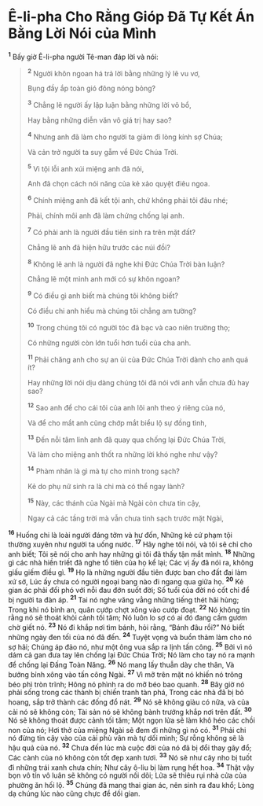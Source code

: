 # Ê-li-pha Cho Rằng Gióp Ðã Tự Kết Án Bằng Lời Nói của Mình
<sup><b>1</b></sup> Bấy giờ Ê-li-pha người Tê-man đáp lời và nói:


> <sup><b>2</b></sup> Người khôn ngoan há trả lời bằng những lý lẽ vu vơ,
> 
> Bụng đầy ắp toàn gió đông nóng bỏng?
> 
> <sup><b>3</b></sup> Chẳng lẽ người ấy lập luận bằng những lời vô bổ,
> 
> Hay bằng những diễn văn vô giá trị hay sao?
> 
> <sup><b>4</b></sup> Nhưng anh đã làm cho người ta giảm đi lòng kính sợ Chúa;
> 
> Và cản trở người ta suy gẫm về Ðức Chúa Trời.
> 
> <sup><b>5</b></sup> Vì tội lỗi anh xúi miệng anh đã nói,
> 
> Anh đã chọn cách nói năng của kẻ xảo quyệt điêu ngoa.
> 
> <sup><b>6</b></sup> Chính miệng anh đã kết tội anh, chứ không phải tôi đâu nhé;
> 
> Phải, chính môi anh đã làm chứng chống lại anh.
> 
> <sup><b>7</b></sup> Có phải anh là người đầu tiên sinh ra trên mặt đất?
> 
> Chẳng lẽ anh đã hiện hữu trước các núi đồi?
> 
> <sup><b>8</b></sup> Không lẽ anh là người đã nghe khi Ðức Chúa Trời bàn luận?
> 
> Chẳng lẽ một mình anh mới có sự khôn ngoan?
> 
> <sup><b>9</b></sup> Có điều gì anh biết mà chúng tôi không biết?
> 
> Có điều chi anh hiểu mà chúng tôi chẳng am tường?
> 
> <sup><b>10</b></sup> Trong chúng tôi có người tóc đã bạc và cao niên trường thọ;
> 
> Có những người còn lớn tuổi hơn tuổi của cha anh.
> 
> <sup><b>11</b></sup> Phải chăng anh cho sự an ủi của Ðức Chúa Trời dành cho anh quá ít?
> 
> Hay những lời nói dịu dàng chúng tôi đã nói với anh vẫn chưa đủ hay sao?
> 
> <sup><b>12</b></sup> Sao anh để cho cái tôi của anh lôi anh theo ý riêng của nó,
> 
> Và để cho mắt anh cũng chớp mắt biểu lộ sự đồng tình,
> 
> <sup><b>13</b></sup> Ðến nỗi tâm linh anh đã quay qua chống lại Ðức Chúa Trời,
> 
> Và làm cho miệng anh thốt ra những lời khó nghe như vậy?
> 
> <sup><b>14</b></sup> Phàm nhân là gì mà tự cho mình trong sạch?
> 
> Kẻ do phụ nữ sinh ra là chi mà có thể ngay lành?
> 
> <sup><b>15</b></sup> Này, các thánh của Ngài mà Ngài còn chưa tin cậy,
> 
> Ngay cả các tầng trời mà vẫn chưa tinh sạch trước mặt Ngài,
>

<sup><b>16</b></sup> Huống chi là loài người đáng tởm và hư đốn, Những kẻ cứ phạm tội thường xuyên như người ta uống nước. <sup><b>17</b></sup> Hãy nghe tôi nói, và tôi sẽ chỉ cho anh biết; Tôi sẽ nói cho anh hay những gì tôi đã thấy tận mắt mình. <sup><b>18</b></sup> Những gì các nhà hiền triết đã nghe tổ tiên của họ kể lại; Các vị ấy đã nói ra, không giấu giếm điều gì. <sup><b>19</b></sup> Họ là những người đầu tiên được ban cho đất đai làm xứ sở, Lúc ấy chưa có người ngoại bang nào đi ngang qua giữa họ. <sup><b>20</b></sup> Kẻ gian ác phải đối phó với nỗi đau đớn suốt đời; Số tuổi của đời nó cốt chỉ để bị người ta đàn áp. <sup><b>21</b></sup> Tai nó nghe văng vẳng những tiếng thét hãi hùng; Trong khi nó bình an, quân cướp chợt xông vào cướp đoạt. <sup><b>22</b></sup> Nó không tin rằng nó sẽ thoát khỏi cảnh tối tăm; Nó luôn lo sợ có ai đó đang cầm gươm chờ giết nó. <sup><b>23</b></sup> Nó đi khắp nơi tìm bánh, hỏi rằng, “Bánh đâu rồi?” Nó biết những ngày đen tối của nó đã đến. <sup><b>24</b></sup> Tuyệt vọng và buồn thảm làm cho nó sợ hãi; Chúng áp đảo nó, như một ông vua sắp ra lịnh tấn công. <sup><b>25</b></sup> Bởi vì nó dám cả gan đưa tay lên chống lại Ðức Chúa Trời; Nó làm cho tay nó ra mạnh để chống lại Ðấng Toàn Năng. <sup><b>26</b></sup> Nó mang lấy thuẫn dày che thân, Và bướng bỉnh xông vào tấn công Ngài. <sup><b>27</b></sup> Vì mỡ trên mặt nó khiến nó trông béo phì tròn trĩnh; Hông nó phình ra do mỡ béo bao quanh. <sup><b>28</b></sup> Bây giờ nó phải sống trong các thành bị chiến tranh tàn phá, Trong các nhà đã bị bỏ hoang, sắp trở thành các đống đổ nát. <sup><b>29</b></sup> Nó sẽ không giàu có nữa, và của cải nó sẽ không còn; Tài sản nó sẽ không bành trướng khắp nơi trên đất. <sup><b>30</b></sup> Nó sẽ không thoát được cảnh tối tăm; Một ngọn lửa sẽ làm khô héo các chồi non của nó; Hơi thở của miệng Ngài sẽ đem đi những gì nó có. <sup><b>31</b></sup> Phải chi nó đừng tin cậy vào của cải phù vân mà tự dối mình; Sự rỗng không sẽ là hậu quả của nó. <sup><b>32</b></sup> Chưa đến lúc mà cuộc đời của nó đã bị đổi thay gãy đổ; Các cành của nó không còn tốt đẹp xanh tươi. <sup><b>33</b></sup> Nó sẽ như cây nho bị tuốt đi những trái xanh chưa chín; Như cây ô-liu bị làm rụng hết hoa. <sup><b>34</b></sup> Thật vậy bọn vô tín vô luân sẽ không có người nối dõi; Lửa sẽ thiêu rụi nhà cửa của phường ăn hối lộ. <sup><b>35</b></sup> Chúng đã mang thai gian ác, nên sinh ra đau khổ; Lòng dạ chúng lúc nào cũng chực để dối gian.

